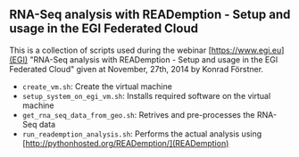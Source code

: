 ## RNA-Seq analysis with READemption - Setup and usage in the EGI Federated Cloud

This is a collection of scripts used during the webinar
[https://www.egi.eu](EGI) "RNA-Seq analysis with READemption - Setup
and usage in the EGI Federated Cloud" given at November, 27th, 2014 by
Konrad Förstner.

* `create_vm.sh`: Create the virtual machine
* `setup_system_on_egi_vm.sh`: Installs required software on the virtual machine
* `get_rna_seq_data_from_geo.sh`: Retrives and pre-processes the RNA-Seq data 
* `run_reademption_analysis.sh`: Performs the actual analysis using
  [http://pythonhosted.org/READemption/](READemption)
